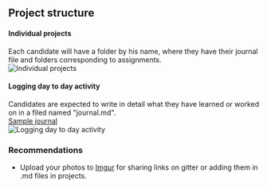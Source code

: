 ## Project structure

#### Individual projects
Each candidate will have a folder by his name, where they have their journal file and folders corresponding to assignments.
<br>
![Individual projects](http://i.imgur.com/JtxQ4DV.jpg)

#### Logging day to day activity
Candidates are expected to write in detail what they have learned or worked on in a filed named "journal.md".
<br>
[Sample journal](https://github.com/fcc-hyd/moc-android/blob/master/sampleJournal.md)
<br>
![Logging day to day activity](http://i.imgur.com/Qtjb13K.jpg)

### Recommendations
- Upload your photos to [Imgur](http://imgur.com/) for sharing links on gitter or adding them in .md files in projects.
